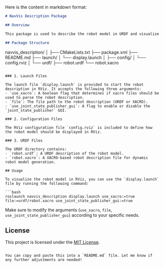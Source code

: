 Here is the content in markdown format:

```markdown
# NavVis Description Package

## Overview

This package is used to describe the robot model in URDF and visualize it in RViz. It follows the ROS package structure and contains necessary files for configuring and launching the robot model. 

## Package Structure

```
navvis_description/
│
├── CMakeLists.txt
├── package.xml
├── README.md
├── launch/
│   └── display.launch
│
├── config/
│   └── config.rviz
│
└── urdf/
    ├── robot.urdf
    └── robot.xacro
```

### 1. Launch Files

The launch file `display.launch` is provided to start the robot description in RViz. It accepts the following three arguments:
- `use_xacro`: A boolean flag that determines if xacro files should be used to parse the robot description.
- `file`: The file path to the robot description (URDF or XACRO).
- `use_joint_state_publisher_gui`: A flag to enable or disable the `joint_state_publisher` GUI.

### 2. Configuration Files

The RViz configuration file `config.rviz` is included to define how the robot model should be displayed in RViz.

### 3. URDF Files

The URDF directory contains:
- `robot.urdf`: A URDF description of the robot model.
- `robot.xacro`: A XACRO-based robot description file for dynamic robot model generation.

## Usage

To visualize the robot model in RViz, you can use the `display.launch` file by running the following command:

```bash
roslaunch navvis_description display.launch use_xacro:=true file:=urdf/robot.xacro use_joint_state_publisher_gui:=true
```

Make sure to modify the arguments (`use_xacro`, `file`, `use_joint_state_publisher_gui`) according to your specific needs.

## License

This project is licensed under the [MIT License](LICENSE).
```

You can copy and paste this into a `README.md` file. Let me know if any further adjustments are needed!

